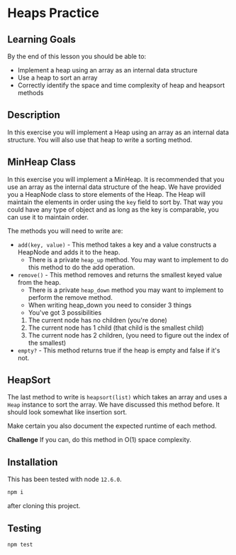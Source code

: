 # Heaps Practice

## Learning Goals

By the end of this lesson you should be able to:

- Implement a heap using an array as an internal data structure
- Use a heap to sort an array
- Correctly identify the space and time complexity of heap and heapsort methods

## Description

In this exercise you will implement a Heap using an array as an internal data structure.  You will also use that heap to write a sorting method.

## MinHeap Class

In this exercise you will implement a MinHeap.  It is recommended that you use an array as the internal data structure of the heap.  We have provided you a HeapNode class to store elements of the Heap.  The Heap will maintain the elements in order using the `key` field to sort by.  That way you could have any type of object and as long as the key is comparable, you can use it to maintain order.

The methods you will need to write are:

- `add(key, value)` - This method takes a key and a value constructs a HeapNode and adds it to the heap.
  - There is a private `heap_up` method.  You may want to implement to do this method to do the add operation.
- `remove()` - This method removes and returns the smallest keyed value from the heap.
  - There is a private `heap_down` method you may want to implement to perform the remove method.
   - When writing heap_down you need to consider 3 things
    - You've got 3 possibilities
     1. The current node has no children (you're done)
     1. The current node has 1 child (that child is the smallest child)
     1. The current node has 2 children, (you need to figure out the index of the smallest)
- `empty?` - This method returns true if the heap is empty and false if it's not.

## HeapSort

The last method to write is `heapsort(list)` which takes an array and uses a `Heap` instance to sort the array.  We have discussed this method before.  It should look somewhat like insertion sort.  

Make certain you also document the expected runtime of each method.  

**Challenge** If you can, do this method in O(1) space complexity.


## Installation
This has been tested with node `12.6.0`.

```sh
npm i
```

after cloning this project.

## Testing

```sh
npm test
```

